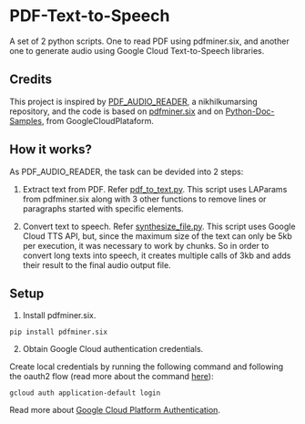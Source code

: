 # PDF-Text-to-Speech
A set of 2 python scripts. One to read PDF using pdfminer.six, and another one to generate audio using Google Cloud Text-to-Speech libraries.


## Credits

This project is inspired by [PDF_AUDIO_READER](https://github.com/nikhilkumarsingh/PDF_AUDIO_READER), a nikhilkumarsing repository, and the code is based on [pdfminer.six](https://github.com/pdfminer/pdfminer.six) and on [Python-Doc-Samples](https://github.com/GoogleCloudPlatform/python-docs-samples), from GoogleCloudPlataform.


## How it works?

As PDF_AUDIO_READER, the task can be devided into 2 steps:

1. Extract text from PDF. Refer [pdf_to_text.py](https://github.com/dzferrari/PDF-Text-to-Speech/blob/main/pdf_to_txt.py). This script uses LAParams from pdfminer.six along with 3 other functions to remove lines or paragraphs started with specific elements. 

2. Convert text to speech. Refer [synthesize_file.py](https://github.com/dzferrari/PDF-Text-to-Speech/blob/main/synthesize_file.py). This script uses Google Cloud TTS API, but, since the maximum size of the text can only be 5kb per execution, it was necessary to work by chunks. So in order to convert long texts into speech, it creates multiple calls of 3kb and adds their result to the final audio output file.  


## Setup

1. Install pdfminer.six.
  ```
  pip install pdfminer.six
  ```
  
2. Obtain Google Cloud authentication credentials.

Create local credentials by running the following command and following the oauth2 flow (read more about the command [here](https://cloud.google.com/sdk/gcloud/reference/beta/auth/application-default/login)):
  ```
  gcloud auth application-default login
  ```
Read more about [Google Cloud Platform Authentication](https://cloud.google.com/docs/authentication#projects_and_resources).

